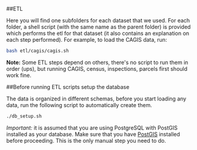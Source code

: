 ##ETL

Here you will find one subfolders for each dataset that we used. For each folder, a shell script (with the same name as the parent folder) is provided which performs the etl for that dataset (it also contains an explanation on each step performed). For example, to load the CAGIS data, run:

```bash
bash etl/cagis/cagis.sh
```

**Note:** Some ETL steps depend on others, there's no script to run them in order (ups), but running CAGIS, census, inspections, parcels first should work fine.

##Before running ETL scripts setup the database

The data is organized in different schemas, before you start loading any data, run the following script to automatically create them.

```bash
./db_setup.sh
```

*Important:* it is assumed that you are using PostgreSQL with PostGIS installed as your database. Make sure that you have [PostGIS](http://postgis.net/) installed before proceeding. This is the only manual step you need to do.
